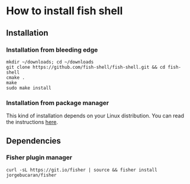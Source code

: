 # How to install fish shell

## Installation

### Installation from bleeding edge

```shell
mkdir ~/downloads; cd ~/downloads
git clone https://github.com/fish-shell/fish-shell.git && cd fish-shell
cmake .
make
sudo make install
```

### Installation from package manager

This kind of installation depends on your Linux distribution. You can read the instructions [here](https://fishshell.com/#get_fish_linux).

## Dependencies

### Fisher plugin manager

```shell
curl -sL https://git.io/fisher | source && fisher install jorgebucaran/fisher
```
